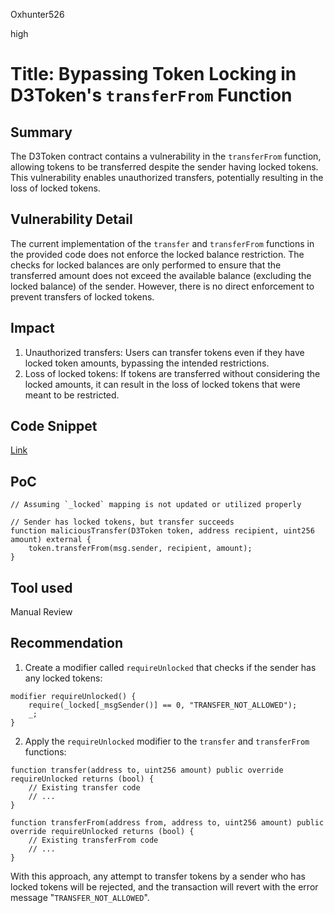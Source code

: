Oxhunter526

high

# Title: Bypassing Token Locking in D3Token's `transferFrom` Function

## Summary
The D3Token contract contains a vulnerability in the `transferFrom` function, allowing tokens to be transferred despite the sender having locked tokens. This vulnerability enables unauthorized transfers, potentially resulting in the loss of locked tokens.
## Vulnerability Detail
The current implementation of the `transfer` and `transferFrom` functions in the provided code does not enforce the locked balance restriction. The checks for locked balances are only performed to ensure that the transferred amount does not exceed the available balance (excluding the locked balance) of the sender. However, there is no direct enforcement to prevent transfers of locked tokens.

## Impact
1. Unauthorized transfers: 
Users can transfer tokens even if they have locked token amounts, bypassing the intended restrictions.
3. Loss of locked tokens:
If tokens are transferred without considering the locked amounts, it can result in the loss of locked tokens that were meant to be restricted.
## Code Snippet
[Link](https://github.com/sherlock-audit/2023-06-dodo/blob/main/new-dodo-v3/contracts/DODOV3MM/D3Vault/periphery/D3Token.sol#L46-L51)
## PoC
```solidity
// Assuming `_locked` mapping is not updated or utilized properly

// Sender has locked tokens, but transfer succeeds
function maliciousTransfer(D3Token token, address recipient, uint256 amount) external {
    token.transferFrom(msg.sender, recipient, amount);
}
```
## Tool used

Manual Review

## Recommendation
1. Create a modifier called `requireUnlocked` that checks if the sender has any locked tokens:
```solidity
modifier requireUnlocked() {
    require(_locked[_msgSender()] == 0, "TRANSFER_NOT_ALLOWED");
    _;
}

```
2. Apply the `requireUnlocked` modifier to the `transfer` and `transferFrom` functions:
```solidity
function transfer(address to, uint256 amount) public override requireUnlocked returns (bool) {
    // Existing transfer code
    // ...
}

function transferFrom(address from, address to, uint256 amount) public override requireUnlocked returns (bool) {
    // Existing transferFrom code
    // ...
}

```
With this approach, any attempt to transfer tokens by a sender who has locked tokens will be rejected, and the transaction will revert with the error message "`TRANSFER_NOT_ALLOWED`".
